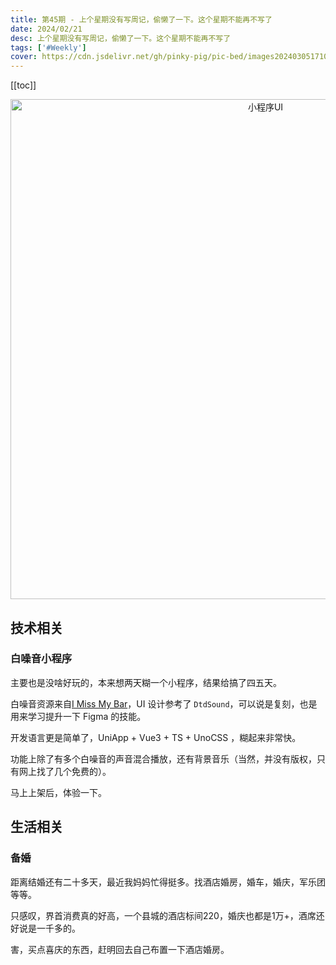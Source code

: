 ```yaml
---
title: 第45期 - 上个星期没有写周记，偷懒了一下。这个星期不能再不写了
date: 2024/02/21
desc: 上个星期没有写周记，偷懒了一下。这个星期不能再不写了
tags: ['#Weekly']
cover: https://cdn.jsdelivr.net/gh/pinky-pig/pic-bed/images20240305171053.png
---
```


[[toc]]

<p align="center">
  <img alt="小程序UI" src="https://cdn.jsdelivr.net/gh/pinky-pig/pic-bed/images20240305171053.png" width=800 />
</p>

## 技术相关

### 白噪音小程序

主要也是没啥好玩的，本来想两天糊一个小程序，结果给搞了四五天。

白噪音资源来自[I Miss My Bar](http://imissmybar.com/)，UI 设计参考了 `DtdSound`，可以说是复刻，也是用来学习提升一下 Figma 的技能。

开发语言更是简单了，UniApp + Vue3 + TS + UnoCSS ，糊起来非常快。

功能上除了有多个白噪音的声音混合播放，还有背景音乐（当然，并没有版权，只有网上找了几个免费的）。

马上上架后，体验一下。

## 生活相关

### 备婚

距离结婚还有二十多天，最近我妈妈忙得挺多。找酒店婚房，婚车，婚庆，军乐团等等。

只感叹，界首消费真的好高，一个县城的酒店标间220，婚庆也都是1万+，酒席还好说是一千多的。

害，买点喜庆的东西，赶明回去自己布置一下酒店婚房。
